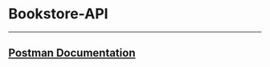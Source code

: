 # Bookstore-API

---

## [Postman Documentation](https://www.postman.com/telecoms-astronomer-47021487/workspace/studies/collection/30659651-59e2f025-74ab-4c3c-8cb5-144ab05ae253)
